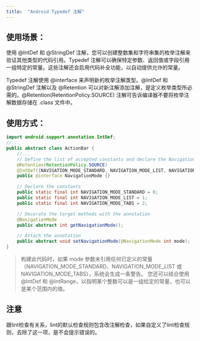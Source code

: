```yaml
---
title:  "Android Typedef 注解"
---
```

## 使用场景：
使用 @IntDef 和 @StringDef 注解，您可以创建整数集和字符串集的枚举注解来验证其他类型的代码引用。Typedef 注解可以确保特定参数、返回值或字段引用一组特定的常量。这些注解还会启用代码补全功能，以自动提供允许的常量。

Typedef 注解使用 @interface 来声明新的枚举注解类型。@IntDef 和 @StringDef 注解以及 @Retention 可以对新注解添加注解，是定义枚举类型所必需的。@Retention(RetentionPolicy.SOURCE) 注解可告诉编译器不要将枚举注解数据存储在 .class 文件中。

## 使用方式：
```java
import android.support.annotation.IntDef;
//...
public abstract class ActionBar {
    //...
    // Define the list of accepted constants and declare the NavigationMode annotation
    @Retention(RetentionPolicy.SOURCE)
    @IntDef({NAVIGATION_MODE_STANDARD, NAVIGATION_MODE_LIST, NAVIGATION_MODE_TABS})
    public @interface NavigationMode {}

    // Declare the constants
    public static final int NAVIGATION_MODE_STANDARD = 0;
    public static final int NAVIGATION_MODE_LIST = 1;
    public static final int NAVIGATION_MODE_TABS = 2;

    // Decorate the target methods with the annotation
    @NavigationMode
    public abstract int getNavigationMode();

    // Attach the annotation
    public abstract void setNavigationMode(@NavigationMode int mode);
}
```
> 构建此代码时，如果 mode
> 参数未引用任何已定义的常量（NAVIGATION_MODE_STANDARD、NAVIGATION_MODE_LIST
> 或 NAVIGATION_MODE_TABS），系统会生成一条警告。 您还可以结合使用 @IntDef
> 和 @IntRange，以指明某个整数可以是一组给定的常量，也可以是某个范围内的值。

## 注意
跟lint检查有关系，lint的默认检查规则包含改注解检查，如果自定义了lint检查规则，去除了这一项，是不会提示错误的。

